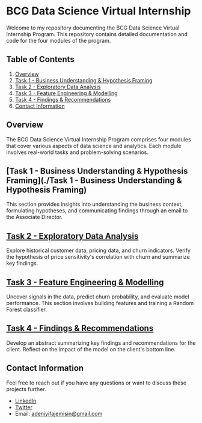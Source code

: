 # BCG Data Science Virtual Internship

Welcome to my repository documenting the BCG Data Science Virtual Internship Program. This repository contains detailed documentation and code for the four modules of the program.

## Table of Contents
1. [Overview](#overview)
2. [Task 1 - Business Understanding & Hypothesis Framing](#task-1---business-understanding--hypothesis-framing)
3. [Task 2 - Exploratory Data Analysis](#task-2---exploratory-data-analysis)
4. [Task 3 - Feature Engineering & Modelling](#task-3---feature-engineering--modelling)
5. [Task 4 - Findings & Recommendations](#task-4---findings--recommendations)
6. [Contact Information](#contact-information)

## Overview

The BCG Data Science Virtual Internship Program comprises four modules that cover various aspects of data science and analytics. Each module involves real-world tasks and problem-solving scenarios.

## [Task 1 - Business Understanding & Hypothesis Framing](./Task 1 - Business Understanding & Hypothesis Framing)

This section provides insights into understanding the business context, formulating hypotheses, and communicating findings through an email to the Associate Director.

## [Task 2 - Exploratory Data Analysis](./Task_2_Exploratory_Data_Analysis)

Explore historical customer data, pricing data, and churn indicators. Verify the hypothesis of price sensitivity's correlation with churn and summarize key findings.

## [Task 3 - Feature Engineering & Modelling](./Task_3_Feature_Engineering_and_Modelling)

Uncover signals in the data, predict churn probability, and evaluate model performance. This section involves building features and training a Random Forest classifier.

## [Task 4 - Findings & Recommendations](./Task_4_Findings_and_Recommendations)

Develop an abstract summarizing key findings and recommendations for the client. Reflect on the impact of the model on the client's bottom line.

## Contact Information

Feel free to reach out if you have any questions or want to discuss these projects further.

- [LinkedIn](https://www.linkedin.com/in/fajemisin-adeniyi-326bb2229/)
- [Twitter](https://twitter.com/neecrownsmith)
- Email: adeniyifajemisin@gmail.com
